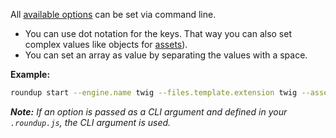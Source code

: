 All [available options](/configuration/options) can be set via command line.

- You can use dot notation for the keys. That way you can also set complex values like objects for [assets](/configuration/options#assets)).
- You can set an array as value by separating the values with a space.

**Example:**

```bash
roundup start --engine.name twig --files.template.extension twig --assets.css.development css/index.css css/forms.css
```

_**Note:** If an option is passed as a CLI argument and defined in your `.roundup.js`, the CLI argument is used._

